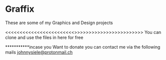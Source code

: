 # Graffix
These are some of my Graphics and Design projects

<<<<<<<<<<<<<<<<<<<<<<<<>>>>>>>>>>>>>>>>>>>>>>>>
You can clone and use the files in here for free

***********incase you Want to donate you can contact me via the following mails
johnnysiele@protonmail.ch

